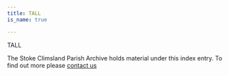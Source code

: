 ```yaml
---
title: TALL
is_name: true

---
```


TALL


The Stoke Climsland Parish Archive holds material under this index entry. To find out more please [contact us](/contact/)
